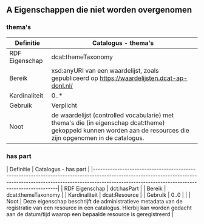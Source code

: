 ## A Eigenschappen die niet worden overgenomen

### thema's
| Definitie      | Catalogus - thema's                                                                                                                                                          |
|----------------|------------------------------------------------------------------------------------------------------------------------------------------------------------------|
| RDF Eigenschap | dcat:themeTaxonomy                                                                                                                                               |
| Bereik         | xsd:anyURI van een waardelijst, zoals gepubliceerd op https://waardelijsten.dcat-ap-donl.nl/                                                                     |
| Kardinaliteit	 | 0..*                                                                                                                                                             |
| Gebruik        | Verplicht                                                                                                                                                        |
| Noot           | de waardelijst (controlled vocabularie) met thema's die (in eigenschap dcat:theme) gekoppeld kunnen worden aan de resources die zijn opgenomen in de catalogus.  |																						   |

### has part  
| Definitie      | Catalogus - has part                                                                                                                                                                                                 |
|---------------------------------------------------------------------------------------------------------------------------------------------------------------------------------------------------------------------------|
| RDF Eigenschap | dct:hasPart                                                                                                                                                                                              |
| Bereik         | dcat:themeTaxonomy                                                                                                                                                                                       |
| Kardinaliteit	 | dcat:Resource                                                                                                                                                                                            |
| Gebruik   	 | 0..0                                                                                                                                                                                                     |                                                                                                                                                                                         |
| Noot      	 | Deze eigenschap beschrijft de administratieve metadata van de registratie van een resource in een catalogus. HIerbij kan worden gedacht aan de datum/tijd waarop een bepaalde resource is geregistreerd  |
